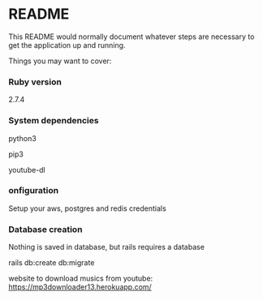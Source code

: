 # README

This README would normally document whatever steps are necessary to get the
application up and running.

Things you may want to cover:

### Ruby version
2.7.4

### System dependencies
python3

pip3

youtube-dl

### onfiguration
Setup your aws, postgres and redis credentials

### Database creation

Nothing is saved in database, but rails requires a database

rails db:create db:migrate


website to download musics from youtube: https://mp3downloader13.herokuapp.com/

